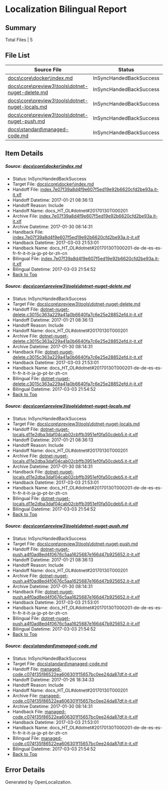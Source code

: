 # <a name='report-top'></a> Localization Bilingual Report

## Summary
 Total Files | 5

## File List
 Source File | Status | Details 
 ----------- | ------ | ------- 
 [docs\core\docker\index.md](https://github.com/dotnet/docs/blob/2ad428dcda9ef213a8487c35a48b33929259abba/docs/core/docker/index.md) | InSyncHandedBackSuccess | [Details](#7146e08095260361af1263cf79072476664eee2336)
 [docs\core\preview3\tools\dotnet-nuget-delete.md](https://github.com/dotnet/docs/blob/2ad428dcda9ef213a8487c35a48b33929259abba/docs/core/preview3/tools/dotnet-nuget-delete.md) | InSyncHandedBackSuccess | [Details](#787b1427b1064943570cbc361042ab2f20d1108870)
 [docs\core\preview3\tools\dotnet-nuget-locals.md](https://github.com/dotnet/docs/blob/2ad428dcda9ef213a8487c35a48b33929259abba/docs/core/preview3/tools/dotnet-nuget-locals.md) | InSyncHandedBackSuccess | [Details](#5f8c3be091b515553eb0db0ccfaee6bb8c620cff71)
 [docs\core\preview3\tools\dotnet-nuget-push.md](https://github.com/dotnet/docs/blob/2ad428dcda9ef213a8487c35a48b33929259abba/docs/core/preview3/tools/dotnet-nuget-push.md) | InSyncHandedBackSuccess | [Details](#dcc89fd24e23e624c4bcf90a8200b4e655af6dd672)
 [docs\standard\managed-code.md](https://github.com/dotnet/docs/blob/4bd90ac423134c67eb35836d417b09053c98f586/docs/standard/managed-code.md) | InSyncHandedBackSuccess | [Details](#7f761c4fc24b8d22d8d1f8116745ebb3f65833783468)

## Item Details
##### <a name='7146e08095260361af1263cf79072476664eee2336'></a> Source: [docs\core\docker\index.md](https://github.com/dotnet/docs/blob/2ad428dcda9ef213a8487c35a48b33929259abba/docs/core/docker/index.md)
* Status: InSyncHandedBackSuccess
* Target File: [docs\core\docker\index.md](https://github.com/dotnet/docs.it-it/blob/664e1273e06cf5a1ee234d932e3bb74f73c10b70/docs/core/docker/index.md)
* Handoff File: [index.7e07f39a8d4f9e607f5ed19e92b6620cfd2be93a.it-it.xlf](https://github.com/dotnet/docs.handoff/blob/b690cfa8d5869bb25db8d5c50e36cac26c9c2d80/ol-handoff/dotnet/docs.it-it/master/dotnet-core/index.7e07f39a8d4f9e607f5ed19e92b6620cfd2be93a.it-it.xlf)
* Handoff Datetime: 2017-01-21 08:36:13
* Handoff Reason: Include
* Handoff Name: docs_HT_OL#dotnet#20170130T000201
* Archive File: [index.7e07f39a8d4f9e607f5ed19e92b6620cfd2be93a.it-it.xlf](https://github.com/dotnet/docs.handoff/blob/431f2ae6d48ceadeb354211e0ec5779c5e8afea7/ol-archive/dotnet/docs.it-it/master/dotnet-core/index.7e07f39a8d4f9e607f5ed19e92b6620cfd2be93a.it-it.xlf)
* Archive Datetime: 2017-01-30 08:14:31
* Handback File: [index.7e07f39a8d4f9e607f5ed19e92b6620cfd2be93a.it-it.xlf](https://github.com/dotnet/docs.handback/blob/c68eb34f01bfb34d6d1ba4b2c0c1a7ef0904cd6a/ol-handback/dotnet/docs.it-it/master/dotnet-core/index.7e07f39a8d4f9e607f5ed19e92b6620cfd2be93a.it-it.xlf)
* Handback Datetime: 2017-03-03 21:53:01
* Handback Name: docs_HT_OL#dotnet#20170130T000201-de-de-es-es-fr-fr-it-it-ja-jp-pt-br-zh-cn
* Bilingual File: [index.7e07f39a8d4f9e607f5ed19e92b6620cfd2be93a.it-it.xlf](https://github.com/dotnet/docs.handback/blob/c68eb34f01bfb34d6d1ba4b2c0c1a7ef0904cd6a/ol-handback/dotnet/docs.it-it/master/dotnet-core/index.7e07f39a8d4f9e607f5ed19e92b6620cfd2be93a.it-it.xlf)
* Bilingual Datetime: 2017-03-03 21:54:52
* [Back to Top](#report-top)

##### <a name='787b1427b1064943570cbc361042ab2f20d1108870'></a> Source: [docs\core\preview3\tools\dotnet-nuget-delete.md](https://github.com/dotnet/docs/blob/2ad428dcda9ef213a8487c35a48b33929259abba/docs/core/preview3/tools/dotnet-nuget-delete.md)
* Status: InSyncHandedBackSuccess
* Target File: [docs\core\preview3\tools\dotnet-nuget-delete.md](https://github.com/dotnet/docs.it-it/blob/664e1273e06cf5a1ee234d932e3bb74f73c10b70/docs/core/preview3/tools/dotnet-nuget-delete.md)
* Handoff File: [dotnet-nuget-delete.c3015c363a229a41a0b6640fa7c6e25e28852efd.it-it.xlf](https://github.com/dotnet/docs.handoff/blob/b690cfa8d5869bb25db8d5c50e36cac26c9c2d80/ol-handoff/dotnet/docs.it-it/master/dotnet-core/dotnet-nuget-delete.c3015c363a229a41a0b6640fa7c6e25e28852efd.it-it.xlf)
* Handoff Datetime: 2017-01-21 08:36:13
* Handoff Reason: Include
* Handoff Name: docs_HT_OL#dotnet#20170130T000201
* Archive File: [dotnet-nuget-delete.c3015c363a229a41a0b6640fa7c6e25e28852efd.it-it.xlf](https://github.com/dotnet/docs.handoff/blob/431f2ae6d48ceadeb354211e0ec5779c5e8afea7/ol-archive/dotnet/docs.it-it/master/dotnet-core/dotnet-nuget-delete.c3015c363a229a41a0b6640fa7c6e25e28852efd.it-it.xlf)
* Archive Datetime: 2017-01-30 08:14:31
* Handback File: [dotnet-nuget-delete.c3015c363a229a41a0b6640fa7c6e25e28852efd.it-it.xlf](https://github.com/dotnet/docs.handback/blob/c68eb34f01bfb34d6d1ba4b2c0c1a7ef0904cd6a/ol-handback/dotnet/docs.it-it/master/dotnet-core/dotnet-nuget-delete.c3015c363a229a41a0b6640fa7c6e25e28852efd.it-it.xlf)
* Handback Datetime: 2017-03-03 21:53:01
* Handback Name: docs_HT_OL#dotnet#20170130T000201-de-de-es-es-fr-fr-it-it-ja-jp-pt-br-zh-cn
* Bilingual File: [dotnet-nuget-delete.c3015c363a229a41a0b6640fa7c6e25e28852efd.it-it.xlf](https://github.com/dotnet/docs.handback/blob/c68eb34f01bfb34d6d1ba4b2c0c1a7ef0904cd6a/ol-handback/dotnet/docs.it-it/master/dotnet-core/dotnet-nuget-delete.c3015c363a229a41a0b6640fa7c6e25e28852efd.it-it.xlf)
* Bilingual Datetime: 2017-03-03 21:54:52
* [Back to Top](#report-top)

##### <a name='5f8c3be091b515553eb0db0ccfaee6bb8c620cff71'></a> Source: [docs\core\preview3\tools\dotnet-nuget-locals.md](https://github.com/dotnet/docs/blob/2ad428dcda9ef213a8487c35a48b33929259abba/docs/core/preview3/tools/dotnet-nuget-locals.md)
* Status: InSyncHandedBackSuccess
* Target File: [docs\core\preview3\tools\dotnet-nuget-locals.md](https://github.com/dotnet/docs.it-it/blob/664e1273e06cf5a1ee234d932e3bb74f73c10b70/docs/core/preview3/tools/dotnet-nuget-locals.md)
* Handoff File: [dotnet-nuget-locals.d11e2dba3daf04cab02cbffb3951ef0fa50cdeb5.it-it.xlf](https://github.com/dotnet/docs.handoff/blob/b690cfa8d5869bb25db8d5c50e36cac26c9c2d80/ol-handoff/dotnet/docs.it-it/master/dotnet-core/dotnet-nuget-locals.d11e2dba3daf04cab02cbffb3951ef0fa50cdeb5.it-it.xlf)
* Handoff Datetime: 2017-01-21 08:36:13
* Handoff Reason: Include
* Handoff Name: docs_HT_OL#dotnet#20170130T000201
* Archive File: [dotnet-nuget-locals.d11e2dba3daf04cab02cbffb3951ef0fa50cdeb5.it-it.xlf](https://github.com/dotnet/docs.handoff/blob/431f2ae6d48ceadeb354211e0ec5779c5e8afea7/ol-archive/dotnet/docs.it-it/master/dotnet-core/dotnet-nuget-locals.d11e2dba3daf04cab02cbffb3951ef0fa50cdeb5.it-it.xlf)
* Archive Datetime: 2017-01-30 08:14:31
* Handback File: [dotnet-nuget-locals.d11e2dba3daf04cab02cbffb3951ef0fa50cdeb5.it-it.xlf](https://github.com/dotnet/docs.handback/blob/c68eb34f01bfb34d6d1ba4b2c0c1a7ef0904cd6a/ol-handback/dotnet/docs.it-it/master/dotnet-core/dotnet-nuget-locals.d11e2dba3daf04cab02cbffb3951ef0fa50cdeb5.it-it.xlf)
* Handback Datetime: 2017-03-03 21:53:01
* Handback Name: docs_HT_OL#dotnet#20170130T000201-de-de-es-es-fr-fr-it-it-ja-jp-pt-br-zh-cn
* Bilingual File: [dotnet-nuget-locals.d11e2dba3daf04cab02cbffb3951ef0fa50cdeb5.it-it.xlf](https://github.com/dotnet/docs.handback/blob/c68eb34f01bfb34d6d1ba4b2c0c1a7ef0904cd6a/ol-handback/dotnet/docs.it-it/master/dotnet-core/dotnet-nuget-locals.d11e2dba3daf04cab02cbffb3951ef0fa50cdeb5.it-it.xlf)
* Bilingual Datetime: 2017-03-03 21:54:52
* [Back to Top](#report-top)

##### <a name='dcc89fd24e23e624c4bcf90a8200b4e655af6dd672'></a> Source: [docs\core\preview3\tools\dotnet-nuget-push.md](https://github.com/dotnet/docs/blob/2ad428dcda9ef213a8487c35a48b33929259abba/docs/core/preview3/tools/dotnet-nuget-push.md)
* Status: InSyncHandedBackSuccess
* Target File: [docs\core\preview3\tools\dotnet-nuget-push.md](https://github.com/dotnet/docs.it-it/blob/664e1273e06cf5a1ee234d932e3bb74f73c10b70/docs/core/preview3/tools/dotnet-nuget-push.md)
* Handoff File: [dotnet-nuget-push.a4f0ad8ed4f0676c5aa1625687e166d47b925652.it-it.xlf](https://github.com/dotnet/docs.handoff/blob/b690cfa8d5869bb25db8d5c50e36cac26c9c2d80/ol-handoff/dotnet/docs.it-it/master/dotnet-core/dotnet-nuget-push.a4f0ad8ed4f0676c5aa1625687e166d47b925652.it-it.xlf)
* Handoff Datetime: 2017-01-21 08:36:13
* Handoff Reason: Include
* Handoff Name: docs_HT_OL#dotnet#20170130T000201
* Archive File: [dotnet-nuget-push.a4f0ad8ed4f0676c5aa1625687e166d47b925652.it-it.xlf](https://github.com/dotnet/docs.handoff/blob/431f2ae6d48ceadeb354211e0ec5779c5e8afea7/ol-archive/dotnet/docs.it-it/master/dotnet-core/dotnet-nuget-push.a4f0ad8ed4f0676c5aa1625687e166d47b925652.it-it.xlf)
* Archive Datetime: 2017-01-30 08:14:31
* Handback File: [dotnet-nuget-push.a4f0ad8ed4f0676c5aa1625687e166d47b925652.it-it.xlf](https://github.com/dotnet/docs.handback/blob/c68eb34f01bfb34d6d1ba4b2c0c1a7ef0904cd6a/ol-handback/dotnet/docs.it-it/master/dotnet-core/dotnet-nuget-push.a4f0ad8ed4f0676c5aa1625687e166d47b925652.it-it.xlf)
* Handback Datetime: 2017-03-03 21:53:01
* Handback Name: docs_HT_OL#dotnet#20170130T000201-de-de-es-es-fr-fr-it-it-ja-jp-pt-br-zh-cn
* Bilingual File: [dotnet-nuget-push.a4f0ad8ed4f0676c5aa1625687e166d47b925652.it-it.xlf](https://github.com/dotnet/docs.handback/blob/c68eb34f01bfb34d6d1ba4b2c0c1a7ef0904cd6a/ol-handback/dotnet/docs.it-it/master/dotnet-core/dotnet-nuget-push.a4f0ad8ed4f0676c5aa1625687e166d47b925652.it-it.xlf)
* Bilingual Datetime: 2017-03-03 21:54:52
* [Back to Top](#report-top)

##### <a name='7f761c4fc24b8d22d8d1f8116745ebb3f65833783468'></a> Source: [docs\standard\managed-code.md](https://github.com/dotnet/docs/blob/4bd90ac423134c67eb35836d417b09053c98f586/docs/standard/managed-code.md)
* Status: InSyncHandedBackSuccess
* Target File: [docs\standard\managed-code.md](https://github.com/dotnet/docs.it-it/blob/664e1273e06cf5a1ee234d932e3bb74f73c10b70/docs/standard/managed-code.md)
* Handoff File: [managed-code.c074f35f86522ea606301f15657bc0ee24da87df.it-it.xlf](https://github.com/dotnet/docs.handoff/blob/ade0b564461641717ca9e25cb876745a013efa3c/ol-handoff/dotnet/docs.it-it/master/dotnet-core/managed-code.c074f35f86522ea606301f15657bc0ee24da87df.it-it.xlf)
* Handoff Datetime: 2017-01-26 18:34:33
* Handoff Reason: Include
* Handoff Name: docs_HT_OL#dotnet#20170130T000201
* Archive File: [managed-code.c074f35f86522ea606301f15657bc0ee24da87df.it-it.xlf](https://github.com/dotnet/docs.handoff/blob/431f2ae6d48ceadeb354211e0ec5779c5e8afea7/ol-archive/dotnet/docs.it-it/master/dotnet-core/managed-code.c074f35f86522ea606301f15657bc0ee24da87df.it-it.xlf)
* Archive Datetime: 2017-01-30 08:14:31
* Handback File: [managed-code.c074f35f86522ea606301f15657bc0ee24da87df.it-it.xlf](https://github.com/dotnet/docs.handback/blob/c68eb34f01bfb34d6d1ba4b2c0c1a7ef0904cd6a/ol-handback/dotnet/docs.it-it/master/dotnet-core/managed-code.c074f35f86522ea606301f15657bc0ee24da87df.it-it.xlf)
* Handback Datetime: 2017-03-03 21:53:01
* Handback Name: docs_HT_OL#dotnet#20170130T000201-de-de-es-es-fr-fr-it-it-ja-jp-pt-br-zh-cn
* Bilingual File: [managed-code.c074f35f86522ea606301f15657bc0ee24da87df.it-it.xlf](https://github.com/dotnet/docs.handback/blob/c68eb34f01bfb34d6d1ba4b2c0c1a7ef0904cd6a/ol-handback/dotnet/docs.it-it/master/dotnet-core/managed-code.c074f35f86522ea606301f15657bc0ee24da87df.it-it.xlf)
* Bilingual Datetime: 2017-03-03 21:54:52
* [Back to Top](#report-top)


## Error Details

Generated by OpenLocalization.
